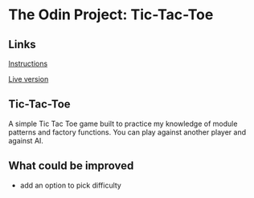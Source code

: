 # The Odin Project: Tic-Tac-Toe
## Links
[Instructions](https://www.theodinproject.com/lessons/node-path-javascript-tic-tac-toe)

[Live version](https://itsechi.github.io/tic-tac-toe/)

## Tic-Tac-Toe
A simple Tic Tac Toe game built to practice my knowledge of module patterns and factory functions. You can play against another player and against AI. 

## What could be improved
* add an option to pick difficulty 